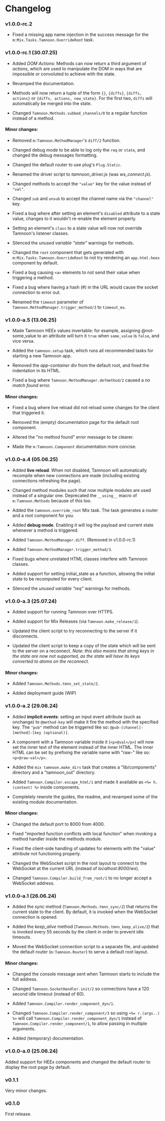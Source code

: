 # Changelog

### v1.0.0-rc.2

- Fixed a missing app name injection in the success message for the `m:Mix.Tasks.Tamnoon.OverrideRoot` task.

### v1.0.0-rc.1 (30.07.25)

- Added _DOM Actions_: Methods can now return a third argument of _actions_, which are used to manipulate the DOM in ways that are impossible or convoluted to achieve with the state.

- Revamped the documentation.

- Methods will now return a tuple of the form `{}`, `{diffs}`, `{diffs, actions}` or `{diffs, actions, new_state}`. For the first two, `diffs` will automatically be merged into the state.

- Changed `Tamnoon.Methods.subbed_channels/0` to a regular function instead of a method.

#### Minor changes:

- Removed `m:Tamnoon.MethodManager`'s `diff/2` function.

- Changed debug mode to be able to log only the `req` or `state`, and changed the debug messages formatting.

- Changed the default router to use plug's `Plug.Static`.

- Renamed the driver script to _tamnoon_driver.js_ (was _ws_connect.js_).

- Changed methods to accept the `"value"` key for the value instead of `"val"`.

- Changed `sub` and `unsub` to accept the channel name via the `"channel"` key.

- Fixed a bug where after setting an element's `disabled` attribute to a state value, changes to it wouldn't re-enable the element properly.

- Setting an element's `class` to a state value will now not override Tamnoon's listener classes.

- Silenced the _unused variable "state"_ warnings for methods.

- Changed the `root` component that gets generated with `m:Mix.Tasks.Tamnoon.OverrideRoot` to not try rendering an `app.html.heex` component by default.

- Fixed a bug causing `<a>` elements to not send their value when triggering a method.

- Fixed a bug where having a hash (#) in the URL would cause the socket connection to error out.

- Renamed the `timeout` parameter of `Tamnoon.MethodManager.trigger_method/3` to `timeout_ms`.

### v1.0.0-a.5 (13.06.25)

- Made Tamnoon HEEx values invertable: for example, assigning @not-some_value to an attribute will turn it `true` when `some_value` is `false`, and vice versa.

- Added the `tamnoon.setup` task, which runs all recommended tasks for starting a new Tamnoon app.

- Removed the _app-container_ div from the default root, and fixed the indentation in its HTML.

- Fixed a bug where `Tamnoon.MethodManager.defmethod/2` caused a _no match found_ error.

#### Minor changes:

- Fixed a bug where live reload did not reload some changes for the client that triggered it.

- Removed the (empty) documentation page for the default root component.

- Altered the "no method found" error message to be clearer.

- Made the `m:Tamnoon.Component` documentation more concise.

### v1.0.0-a.4 (05.06.25)

- Added **live reload**. When not disabled, Tamnoon will automatically recompile when new connections are made (including existing connections refreshing the page).

- Changed method modules such that now multiple modules are used instead of a singular one. Deprecated the `__using__` macro of `m:Tamnoon.Methods` because of this too.

- Added the `tamnoon.override_root` Mix task. The task generates a router and a root component for you.

- Added **debug mode**. Enabling it will log the payload and current state whenever a method is triggered.

- Added `Tamnoon.MethodManager.diff`. (Removed in v1.0.0-rc.1)

- Added `Tamnoon.MethodManager.trigger_method/3`.

- Fixed bugs where unrelated HTML classes interfere with Tamnoon classes.

- Added support for setting initial_state as a function, allowing the initial state to be recomputed for every client.

- Silenced the _unused variable "req"_ warnings for methods.

### v1.0.0-a.3 (25.07.24)

- Added support for running Tamnoon over HTTPS.

- Added support for Mix Releases (via `Tamnoon.make_release/1`).

- Updated the client script to try reconnecting to the server if it disconnects.

- Updated the client script to keep a copy of the state which will be sent to the server on a reconnect. _Note: this also means that string keys in the state are now not supported, as the state will have its keys converted to atoms on the reconnect._

#### Minor changes:

- Added `Tamnoon.Methods.tmnn_set_state/2`.

- Added deployment guide (WIP)

### v1.0.0-a.2 (29.06.24)

- Added **implicit events**: setting an input event attribute (such as onchange) to `@method-key` will make it fire the method with the specified key. The `"pub"` method can be triggered like so: `@pub-[channel]-[method]-[key (optional)]`.

- A component with a Tamnoon variable inside it (`<p>@val</p>`) will now set the inner text of the element instead of the inner HTML. The inner HTML can be set by prefixing the variable name with "raw-" like so: `<p>@raw-val</p>`.

- Added the `mix tamnoon.make_dirs` task that creates a "lib/components" directory and a "tamnoon_out" directory.

- Added `Tamnoon.Compiler.escape_html/1` and made it available as `<%= h.(content) %>` inside components.

- Completely rewrote the guides, the readme, and revamped some of the existing module documentation.

#### Minor changes:

- Changed the default port to 8000 from 4000.

- Fixed "imported function conflicts with local function" when invoking a method handler inside the methods module.

- Fixed the client-side handling of updates for elements with the "value" attribute not functioning properly.

- Changed the WebSocket script in the root layout to connect to the WebSocket at the current URL (instead of _localhost:8000/ws_).

- Changed `Tamnoon.Compiler.build_from_root/1` to no longer accept a WebSocket address.

### v1.0.0-a.1 (26.06.24)

- Added the _sync_ method (`Tamnoon.Methods.tmnn_sync/2`) that returns the current state to the client. By default, it is invoked when the WebSocket connection is opened.

- Added the _keep_alive_ method (`Tamnoon.Methods.tmnn_keep_alive/2`) that is invoked every 55 seconds by the client in order to prevent idle timeouts.

- Moved the WebSocket connection script to a separate file, and updated the default router (`m:Tamnoon.Router`) to serve a default root layout.

#### Minor changes:

- Changed the console message sent when Tamnoon starts to include the full address.

- Changed `Tamnoon.SocketHandler.init/2` so connections have a 120 second idle timeout (instead of 60).

- Added `Tamnoon.Compiler.render_component_dyn/1`.

- Changed `Tamnoon.Compiler.render_component/3` so using `<%= r.(args..) %>` will call `Tamnoon.Compiler.render_component_dyn/1` instead of `Tamnoon.Compiler.render_component/1`, to allow passing in multiple arguments.

- Added (temporary) documentation.

### v1.0.0-a.0 (25.06.24)

Added support for HEEx components and changed the default router to display the root page by default.

### v0.1.1

Very minor changes.

### v0.1.0

First release.
